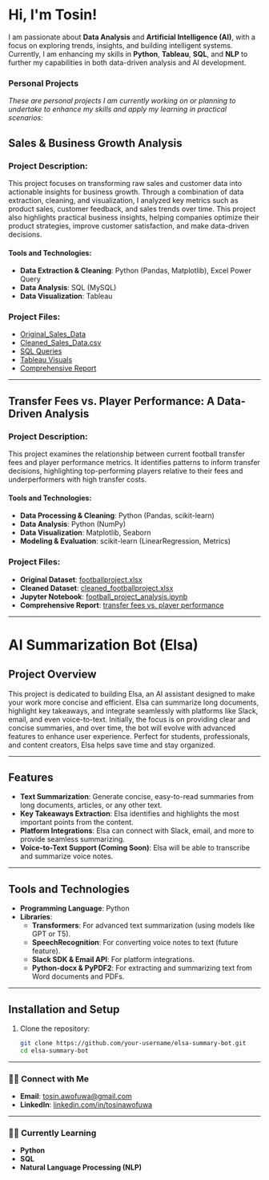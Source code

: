 # Hi, I'm Tosin!

I am passionate about **Data Analysis** and **Artificial Intelligence (AI)**, with a focus on exploring trends, insights, and building intelligent systems. Currently, I am enhancing my skills in **Python**, **Tableau**, **SQL**, and **NLP** to further my capabilities in both data-driven analysis and AI development.

### Personal Projects
*These are personal projects I am currently working on or planning to undertake to enhance my skills and apply my learning in practical scenarios:*

## Sales & Business Growth Analysis

### Project Description:
This project focuses on transforming raw sales and customer data into actionable insights for business growth. Through a combination of data extraction, cleaning, and visualization, I analyzed key metrics such as product sales, customer feedback, and sales trends over time. This project also highlights practical business insights, helping companies optimize their product strategies, improve customer satisfaction, and make data-driven decisions.

#### Tools and Technologies:
- **Data Extraction & Cleaning**: Python (Pandas, Matplotlib), Excel Power Query
- **Data Analysis**: SQL (MySQL)
- **Data Visualization**: Tableau

### Project Files:
- [Original_Sales_Data](https://github.com/tosin-e/tosin-e/blob/1526861241b1477ae31de728b9b589392fcb524e/ecommerce_sales_analysis.pdf)
- [Cleaned_Sales_Data.csv](https://github.com/tosin-e/tosin-e/blob/main/Cleaned_Sales_Data.csv)
- [SQL Queries](Sales_Trends_Analysis.sql)
- [Tableau Visuals](https://github.com/tosin-e/tosin-e/blob/main/Visualizations.md)
- [Comprehensive Report](https://github.com/tosin-e/tosin-e/blob/main/sales%20and%20growth%20analysis.md)
  
---

## Transfer Fees vs. Player Performance: A Data-Driven Analysis

### Project Description:
This project examines the relationship between current football transfer fees and player performance metrics. It identifies patterns to inform transfer decisions, highlighting top-performing players relative to their fees and underperformers with high transfer costs.

#### Tools and Technologies:
- **Data Processing & Cleaning**: Python (Pandas, scikit-learn)
- **Data Analysis**: Python (NumPy)
- **Data Visualization**: Matplotlib, Seaborn
- **Modeling & Evaluation**: scikit-learn (LinearRegression, Metrics)

### Project Files:
- **Original Dataset**: [footballproject.xlsx](https://github.com/tosin-e/tosin-e/blob/main/footballproject.xlsx)
- **Cleaned Dataset**: [cleaned_footballproject.xlsx](https://github.com/tosin-e/tosin-e/blob/main/cleaned_footballproject.xlsx)
- **Jupyter Notebook**: [football_project_analysis.ipynb](football_project_analysis.ipynb)
- **Comprehensive Report**: [transfer fees vs. player performance](https://github.com/tosin-e/tosin-e/blob/main/Transfer%20Fees%20vs.%20Player%20Performance.md)

---

# AI Summarization Bot (Elsa)

## Project Overview
This project is dedicated to building Elsa, an AI assistant designed to make your work more concise and efficient. Elsa can summarize long documents, highlight key takeaways, and integrate seamlessly with platforms like Slack, email, and even voice-to-text. Initially, the focus is on providing clear and concise summaries, and over time, the bot will evolve with advanced features to enhance user experience. Perfect for students, professionals, and content creators, Elsa helps save time and stay organized.

---

## Features  
- **Text Summarization**: Generate concise, easy-to-read summaries from long documents, articles, or any other text.  
- **Key Takeaways Extraction**: Elsa identifies and highlights the most important points from the content.  
- **Platform Integrations**: Elsa can connect with Slack, email, and more to provide seamless summarizing.  
- **Voice-to-Text Support (Coming Soon)**: Elsa will be able to transcribe and summarize voice notes.  

---

## Tools and Technologies  
- **Programming Language**: Python  
- **Libraries**:  
   - **Transformers**: For advanced text summarization (using models like GPT or T5).  
   - **SpeechRecognition**: For converting voice notes to text (future feature).  
   - **Slack SDK & Email API**: For platform integrations.  
   - **Python-docx & PyPDF2**: For extracting and summarizing text from Word documents and PDFs.  

---

## Installation and Setup  
1. Clone the repository:
   ```bash
   git clone https://github.com/your-username/elsa-summary-bot.git
   cd elsa-summary-bot

---

### 🤳🏼 Connect with Me
- **Email**: [tosin.awofuwa@gmail.com](mailto:tosin.awofuwa@gmail.com)
- **LinkedIn**: [linkedin.com/in/tosinawofuwa](http://linkedin.com/in/tosinawofuwa)

---

### 👩‍💻 Currently Learning
- **Python**
- **SQL**
- **Natural Language Processing (NLP)**
